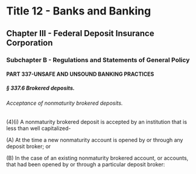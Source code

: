 
# Title 12 - Banks and Banking
## Chapter III - Federal Deposit Insurance Corporation
### Subchapter B - Regulations and Statements of General Policy
#### PART 337-UNSAFE AND UNSOUND BANKING PRACTICES
##### § 337.6 Brokered deposits.
###### Acceptance of nonmaturity brokered deposits.

(4)(i) A nonmaturity brokered deposit is accepted by an institution that is less than well capitalized-

(A) At the time a new nonmaturity account is opened by or through any deposit broker; or

(B) In the case of an existing nonmaturity brokered account, or accounts, that had been opened by or through a particular deposit broker:
